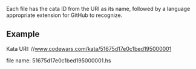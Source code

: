 Each file has the cata ID from the URI as its name, followed by a language appropriate extension for GitHub to recognize.

Example
-
Kata URI: //www.codewars.com/kata/51675d17e0c1bed195000001

file name: 51675d17e0c1bed195000001.hs
